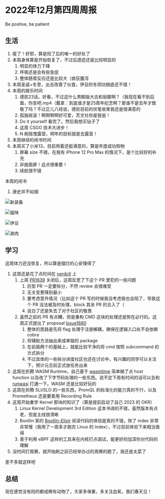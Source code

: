 # 2022年12月第四周周报

Be postive, be patient

## 生活

1. 瘦了！好耶，算是阳了后的唯一的好处了
2. 本周身体算是开始恢复了，不过后遗症还是比较明显的
    1. 明显的体力下降
    2. 呼吸还是会有些急促
    3. 整体肠胃反应还是比较大（疯狂腹泻
3. 本周圣诞+冬至，出去改善了伙食，伊豆的冬阴功锅底还不错！
4. 本周的娱乐时间
    1. 德凯23话，好看，不过这什么男酮版大古和丽娜啊？（我现在看不到后面，你变吧.mp4（戴拿：到底谁才是25周年纪念啊？那谁不是去年才致敬了吗？不过正儿八经说，德凯目前的伏笔收束我还是很满意的
    2. 孤独摇滚！啊啊啊啊好可爱，芳文社你是我爸！
    3. Do it yourself 看完了。然后我想买钻子了
    4. 这周 CSGO 技术大进步！
    5. N 刷摇曳露营，明年的目标就是去露营！
5. 本周继续的闲书时间
6. 本周买了小米13，目前用着还挺满意的，算是年度成功购物
    1. 屏幕 size 不错，在我有 iPhone 12 Pro Max 的情况下，是个比较好的补充
    2. 非曲面屏！这点很重要！
    3. 续航很不错

本周的闲书

1. 唐史并不如烟

![新装备](https://user-images.githubusercontent.com/7054676/209472746-69c6f4ae-54e1-4cd6-81b7-815059e7ffcf.jpg)

![猫咪](https://user-images.githubusercontent.com/7054676/209472761-16f52c8f-2425-40b3-85fc-71f5bca021a0.jpg)

![伊豆](https://user-images.githubusercontent.com/7054676/209472779-40ce86ac-a866-47f5-97e0-3495a8e626ea.jpg)

![涮肉](https://user-images.githubusercontent.com/7054676/209472793-675cfd0d-9281-4c14-a372-fc34d212aac7.jpg)

## 学习

这周体力还没恢复，所以算是摆烂的心安理得了

1. 这周还是花了点时间在 [nerdctl](https://github.com/containerd/nerdctl) 上
    1. 上周 [PR1639](https://github.com/containerd/nerdctl/pull/1639) 关闭后，这周反思了下这个 PR 里犯的一些问题
        1. 巨型 PR 一定要拆分，不然 review 会很难受
        2. 无关变更降到最小
        3. 要考虑意外情况（比如这个 PR 写的时候我没考虑我也会阳了，导致这个 PR 没法被及时处理，block 其余 PR 的合入了（
        4. 说白了还是失去了对于社区的敬畏
    2. 虽然之前的 PR 有点糟，但是重构 CMD 这块的处理还是势在必行的。这周正式提出了 proposal [Issue1680](https://github.com/containerd/nerdctl/issues/1680)
        1. 整体的思路是先将 flag 处理于注册解耦，确保在逻辑入口处不会依赖 cobra
        2. 将辅助方法抽出来成单独的 package
        3. 在前面两个的基础上，就能比较干净的将 cmd 按照 subcommand 的方式拆分
        4. 不过具体的一些拆分进度社区也还在讨论中，有兴趣的同学可以关注下，预计元旦前正式放任务出来
2. 这周在折腾 WASM Runtime，自己基于 [wasmtime](https://github.com/bytecodealliance/wasmtime) 简单糊了点 host function 以及改了下字节码处理的一些东西。说不定下周有时间的话可以去和 [runwasi](https://github.com/containerd/runwasi) 打通一下。WASM 还是比较好玩的
3. 这周在折腾 SLI/SLO 的一些东西，PromQL 的标准化的能力真的不行，以及 Prometheus 还是要善用 Recording Rule
4. 这周开始重学 Kernel 那块的知识了（算是提前启动了自己 2023 的 OKR）
    1. Linux Kernel Development 3rd Edition 这本书讲的不错，虽然版本有点老，但是主线很清晰
    2. Bootlin 家的 [Bootlin-Elixir](https://github.com/bootlin/elixir) 阅读代码的体验是真的不错，除了 index 非常非常慢（我用了一周多才跑完 Linux 的 Index），不过目前体验下来相当值得
    3. 善于利用 eBPF 这样的工具来在内核打点调试，能更好的加深你对代码的理解
5. 没时间打周赛，就开始刷之前已经举办过的周赛的题了，我还是太菜了

差不多就这样吧

## 总结

现在感觉没有阳的都成稀有动物了，大家多保重，多关注血氧，我们春天见！

